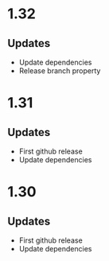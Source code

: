 # 1.32

## Updates

* Update dependencies
* Release branch property

# 1.31

## Updates

* First github release
* Update dependencies

# 1.30

## Updates

* First github release
* Update dependencies
